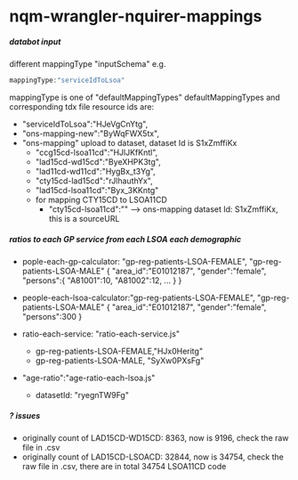 # nqm-wrangler-nquirer-mappings

##### databot input
different mappingType "inputSchema"
e.g.

```javascript
mappingType:"serviceIdToLsoa"
```
mappingType is one of "defaultMappingTypes"
defaultMappingTypes and corresponding tdx file resource ids are: 
* "serviceIdToLsoa":"HJeVgCnYtg",
* "ons-mapping-new":"ByWqFWX5tx",
* "ons-mapping" upload to dataset, dataset Id is S1xZmffiKx
  * "ccg15cd-lsoa11cd":"HJlJKfKntl",
  * "lad15cd-wd15cd":"ByeXHPK3tg",
  * "lad11cd-wd11cd":"HygBx_t3Yg",
  * "cty15cd-lad15cd":"rJlhauthYx",
  * "lad15cd-lsoa11cd":"Byx_3KKntg"
  * for mapping CTY15CD to LSOA11CD 
    * "cty15cd-lsoa11cd":"" --> ons-mapping dataset Id: S1xZmffiKx, this is a sourceURL
##### ratios to each GP service from each LSOA each demographic
* pople-each-gp-calculator: "gp-reg-patients-LSOA-FEMALE", "gp-reg-patients-LSOA-MALE" 
  {
    "area_id":"E01012187",
    "gender":"female",
    "persons":{
      "A81001":10,
      "A81002":12,  ...
    }
  }

* people-each-lsoa-calculator:"gp-reg-patients-LSOA-FEMALE", "gp-reg-patients-LSOA-MALE"
  {
    "area_id":"E01012187",
    "gender":"female",
    "persons":300
  }
* ratio-each-service: "ratio-each-service.js"
  * gp-reg-patients-LSOA-FEMALE,"HJx0Heritg"
  * gp-reg-patients-LSOA-MALE, "SyXw0PXsFg"
* "age-ratio":"age-ratio-each-lsoa.js"
  * datasetId: "ryegnTW9Fg"
##### ? issues
* originally count of LAD15CD-WD15CD: 8363, now is 9196, check the raw file in .csv
* originally count of LAD15CD-LSOACD: 32844, now is 34754, check the raw file in .csv, there are in total 34754 LSOA11CD code